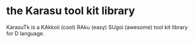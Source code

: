 # the Karasu tool kit library

KarasuTk is a KAkkoii (cool) RAku (easy) SUgoi (awesome) tool kit library for D language.

